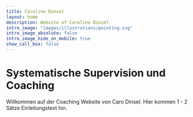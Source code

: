 ```yaml
---
title: Caroline Dinsel
layout: home
description: Website of Caroline Dinsel
intro_image: "images/illustrations/pointing.svg"
intro_image_absolute: false
intro_image_hide_on_mobile: true
show_call_box: false
---
```


# Systematische Supervision und Coaching

Willkommen auf der Coaching Website von Caro Dinsel. Hier kommen 1 - 2 Sätze Einleitungstext hin.
